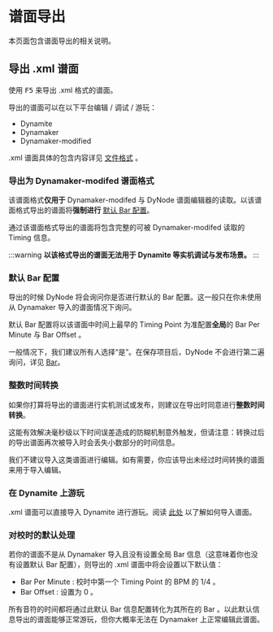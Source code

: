 # 谱面导出

本页面包含谱面导出的相关说明。

## 导出 .xml 谱面

使用 <kbd>F5</kbd> 来导出 .xml 格式的谱面。

导出的谱面可以在以下平台编辑 / 调试 / 游玩：

* Dynamite
* Dynamaker
* Dynamaker-modified

.xml 谱面具体的包含内容详见 [文件格式](/guide/file-formats.html#xml) 。

### 导出为 Dynamaker-modifed 谱面格式

该谱面格式**仅用于** Dynamaker-modifed 与 DyNode 谱面编辑器的读取。以该谱面格式导出的谱面将**强制进行** [默认 Bar 配置](#默认-bar-配置)。

通过该谱面格式导出的谱面将包含完整的可被 Dynamaker-modifed 读取的 Timing 信息。

:::warning
**以该格式导出的谱面无法用于 Dynamite 等实机调试与发布场景。**
:::

### 默认 Bar 配置
导出的时候 DyNode 将会询问你是否进行默认的 Bar 配置。这一般只在你未使用从 Dynamaker 导入的谱面情况下询问。

默认 Bar 配置将以该谱面中时间上最早的 Timing Point 为准配置**全局**的 Bar Per Minute 与 Bar Offset 。

一般情况下，我们建议所有人选择“是”。在保存项目后，DyNode 不会进行第二遍询问，详见 [Bar](/guide/edit.html#bar)。

### 整数时间转换

如果你打算将导出的谱面进行实机测试或发布，则建议在导出时同意进行**整数时间转换**。

这能有效解决毫秒级以下时间误差造成的防糊机制意外触发，但请注意：转换过后的导出谱面再次被导入时会丢失小数部分的时间信息。

我们不建议导入这类谱面进行编辑。如有需要，你应该导出未经过时间转换的谱面来用于导入编辑。


### 在 Dynamite 上游玩

.xml 谱面可以直接导入 Dynamite 进行游玩。阅读 [此处](https://www.bilibili.com/read/cv17021429) 以了解如何导入谱面。

### 对校时的默认处理

若你的谱面不是从 Dynamaker 导入且没有设置全局 Bar 信息（这意味着你也没有设置默认 Bar 配置），则导出的 .xml 谱面中将会设置以下默认值：

* Bar Per Minute : 校时中第一个 Timing Point 的 BPM 的 $1/4$ 。
* Bar Offset : 设置为 $0$ 。

所有音符的时间都将通过此默认 Bar 信息配置转化为其所在的 Bar 。以此默认信息导出的谱面能够正常游玩，但你大概率无法在 Dynamaker 上正常编辑此谱面。